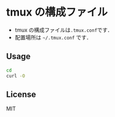 # tmux の構成ファイル
- tmux の構成ファイルは`.tmux.conf`です．
- 配置場所は `~/.tmux.conf` です．

## Usage
```bash
cd
curl -O
```

## License
MIT
